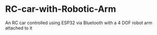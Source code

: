 # RC-car-with-Robotic-Arm
An RC car controlled using ESP32 via Bluetooth with a 4 DOF robot arm attached to it
